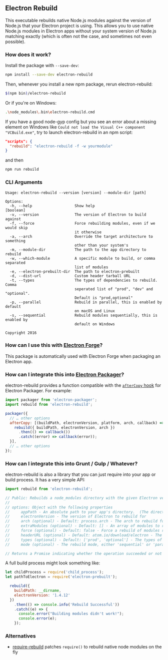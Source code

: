 ## Electron Rebuild

This executable rebuilds native Node.js modules against the version of Node.js
that your Electron project is using. This allows you to use native Node.js
modules in Electron apps without your system version of Node.js matching exactly
(which is often not the case, and sometimes not even possible).

### How does it work?

Install the package with `--save-dev`:

```sh
npm install --save-dev electron-rebuild
```

Then, whenever you install a new npm package, rerun electron-rebuild:

```sh
$(npm bin)/electron-rebuild
```

Or if you're on Windows:

```sh
.\node_modules\.bin\electron-rebuild.cmd
```
If you have a good node-gyp config but you see an error about a missing element on Windows like `Could not load the Visual C++ component "VCBuild.exe"`, try to launch electron-rebuild in an npm script:

```json
"scripts": {
  "rebuild": "electron-rebuild -f -w yourmodule"
}
```

and then

```sh
npm run rebuild
```

### CLI Arguments

```
Usage: electron-rebuild --version [version] --module-dir [path]

Options:
  -h, --help                   Show help                               [boolean]
  -v, --version                The version of Electron to build against
  -f, --force                  Force rebuilding modules, even if we would skip
                               it otherwise
  -a, --arch                   Override the target architecture to something
                               other than your system's
  -m, --module-dir             The path to the app directory to rebuild
  -w, --which-module           A specific module to build, or comma separated
                               list of modules
  -e, --electron-prebuilt-dir  The path to electron-prebuilt
  -d, --dist-url               Custom header tarball URL
  -t, --types                  The types of dependencies to rebuild.  Comma
                               seperated list of "prod", "dev" and "optional".
                               Default is "prod,optional"
  -p, --parallel               Rebuild in parallel, this is enabled by default
                               on macOS and Linux
  -s, --sequential             Rebuild modules sequentially, this is enabled by
                               default on Windows

Copyright 2016
```

### How can I use this with [Electron Forge](https://github.com/electron-userland/electron-forge)?

This package is automatically used with Electron Forge when packaging an Electron app.

### How can I integrate this into [Electron Packager](https://github.com/electron-userland/electron-packager)?

electron-rebuild provides a function compatible with the [`afterCopy` hook](https://github.com/electron-userland/electron-packager/blob/master/docs/api.md#aftercopy)
for Electron Packager. For example:

```javascript
import packager from 'electron-packager';
import rebuild from 'electron-rebuild';

packager({
  // … other options
  afterCopy: [(buildPath, electronVersion, platform, arch, callback) => {
    rebuild({ buildPath, electronVersion, arch })
      .then(() => callback())
      .catch((error) => callback(error));
  }],
  // … other options
});
```

### How can I integrate this into Grunt / Gulp / Whatever?

electron-rebuild is also a library that you can just require into your app or
build process. It has a very simple API:

```javascript
import rebuild from 'electron-rebuild';

// Public: Rebuilds a node_modules directory with the given Electron version.
//
// options: Object with the following properties
//     appPath - An absolute path to your app's directory.  (The directory that contains your node_modules)
//     electronVersion - The version of Electron to rebuild for
//     arch (optional) - Default: process.arch - The arch to rebuild for
//     extraModules (optional) - Default: [] - An array of modules to rebuild as well as the detected modules
//     force (optional) - Default: false - Force a rebuild of modules regardless of their current build state
//     headerURL (optional) - Default: atom.io/download/electron - The URL to download Electron header files from
//     types (optional) - Default: ['prod', 'optional'] - The types of modules to rebuild
//     mode (optional) - The rebuild mode, either 'sequential' or 'parallel' - Default varies per platform (probably shouldn't mess with this one)

// Returns a Promise indicating whether the operation succeeded or not
```

A full build process might look something like:

```javascript
let childProcess = require('child_process');
let pathToElectron = require('electron-prebuilt');

  rebuild({
    buildPath: __dirname,
    electronVersion: '1.4.12'
  })
    .then(() => console.info('Rebuild Successful'))
    .catch((e) => {
      console.error("Building modules didn't work!");
      console.error(e);
    });
```

### Alternatives

- [require-rebuild](https://github.com/juliangruber/require-rebuild) patches `require()` to rebuild native node modules on the fly
